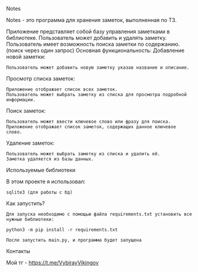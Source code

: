Notes

Notes - это программа для хранения заметок, выполненная по ТЗ.

Приложение представляет собой базу управления заметками в библиотеке. Пользователь может добавить и удалять заметку. Пользователь имеет возможность поиска заметки по содержанию. (поиск через один запрос)
Основная функциональность:
Добавление новой заметки:

    Пользователь может добавить новую заметку указав название и описание.

Просмотр списка заметок:

    Приложение отображает список всех заметок.
    Пользователь может выбрать заметку из списка для просмотра подробной информации.

Поиск заметок:

    Пользователь может ввести ключевое слово или фразу для поиска.
    Приложение отображает список заметок, содержащих данное ключевое слово.

Удаление заметок:

    Пользователь может выбрать заметку из списка и удалить её.
    Заметка удаляется из базы данных.

Используемые библиотеки

В этом проекте я использовал:

    sqlite3 (для работы с бд)

Как запустить?

    Для запуска необходимо с помощью файла requirements.txt установить все нужные библиотеки:

    python3 -m pip install -r requirements.txt

    После запустить main.py, и программа будет запущена

Контакты

Мой тг - https://t.me/VybirayVikingov
